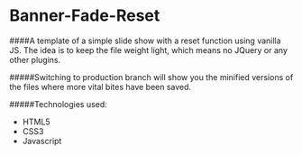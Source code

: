 Banner-Fade-Reset
============

####A template of a simple slide show with a reset function using vanilla JS. The idea is to keep the file weight light, which means no JQuery or any other plugins.

#####Switching to production branch will show you the minified versions of the files where more vital bites have been saved.

#####Technologies used:
  - HTML5
  - CSS3
  - Javascript
